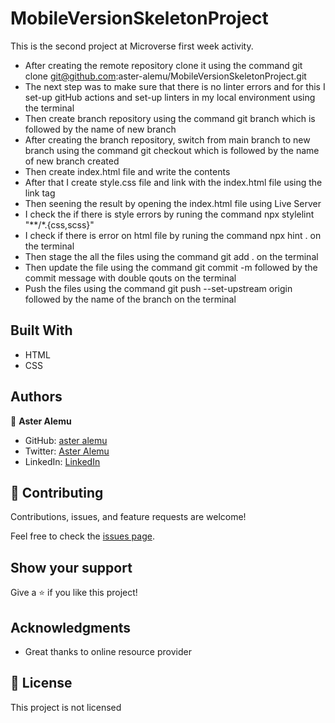 # MobileVersionSkeletonProject

This is the second project at Microverse first week activity.
- After creating the remote repository clone it using the command git clone git@github.com:aster-alemu/MobileVersionSkeletonProject.git
- The next step was to make sure that there is no linter errors and for this I set-up gitHub actions and set-up linters in my local environment using the terminal
- Then create branch repository using the command git branch which is followed by the name of new branch
- After creating the branch repository, switch from main branch to new branch using the command git checkout which is followed by the name of new branch created
- Then create index.html file and write the contents
- After that I create style.css file and link with the index.html file using the link tag
- Then seening the result by opening the index.html file using Live Server
- I check the if there is style errors by runing the command npx stylelint "**/*.{css,scss}"
- I check if there is error on html file by runing the command npx hint . on the terminal
- Then stage the all the files using the command git add . on the terminal
- Then update the file using the command git commit -m followed by the commit message with double qouts on the terminal
- Push the files using the command git push --set-upstream origin followed by the name of the branch on the terminal

## Built With

- HTML 
- CSS

## Authors

👤 **Aster Alemu**

- GitHub: [aster alemu](https://github.com/aster-alemu)
- Twitter: [Aster Alemu](https://twitter.com/asteralemu)
- LinkedIn: [LinkedIn](https://linkedin.com/in/aster-alemu)

## 🤝 Contributing

Contributions, issues, and feature requests are welcome!

Feel free to check the [issues page](../../issues/).

## Show your support

Give a ⭐️ if you like this project!

## Acknowledgments

- Great thanks to online resource provider 

## 📝 License

This project is not licensed